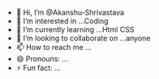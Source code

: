 - 👋 Hi, I’m @Akanshu-Shrivastava
- 👀 I’m interested in ...Coding
- 🌱 I’m currently learning ...Html CSS
- 💞️ I’m looking to collaborate on ...anyone
- 📫 How to reach me ...
- 😄 Pronouns: ...
- ⚡ Fun fact: ...

<!---
Akanshu-Shrivastava/Akanshu-Shrivastava is a ✨ special ✨ repository because its `README.md` (this file) appears on your GitHub profile.
You can click the Preview link to take a look at your changes.
--->
